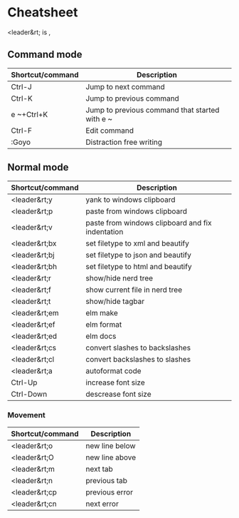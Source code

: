 # Cheatsheet
&lt;leader&rt; is ,

## Command mode

Shortcut/command | Description
--- | ---
Ctrl-J | Jump to next command
Ctrl-K | Jump to previous command
e ~+Ctrl+K | Jump to previous command that started with e ~
Ctrl-F | Edit command
:Goyo | Distraction free writing

## Normal mode

Shortcut/command | Description
--- | ---
&lt;leader&rt;y | yank to windows clipboard
&lt;leader&rt;p | paste from windows clipboard
&lt;leader&rt;v | paste from windows clipboard and fix indentation
&lt;leader&rt;bx | set filetype to xml and beautify
&lt;leader&rt;bj | set filetype to json and beautify
&lt;leader&rt;bh | set filetype to html and beautify
&lt;leader&rt;r | show/hide nerd tree
&lt;leader&rt;f | show current file in nerd tree
&lt;leader&rt;t | show/hide tagbar
&lt;leader&rt;em | elm make
&lt;leader&rt;ef | elm format
&lt;leader&rt;ed | elm docs
&lt;leader&rt;cs | convert slashes to backslashes
&lt;leader&rt;cl | convert backslashes to slashes
&lt;leader&rt;a | autoformat code
Ctrl-Up | increase font size
Ctrl-Down | descrease font size

### Movement
Shortcut/command | Description
--- | ---
&lt;leader&rt;o | new line below
&lt;leader&rt;O | new line above
&lt;leader&rt;m | next tab
&lt;leader&rt;n | previous tab
&lt;leader&rt;cp | previous error
&lt;leader&rt;cn | next error

